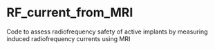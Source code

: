 # RF_current_from_MRI
Code to assess radiofrequency safety of active implants by measuring induced radiofrequency currents using MRI
